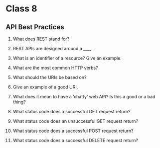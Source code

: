 # Class 8

## API Best Practices 

1. What does REST stand for?

2. REST APIs are designed around a ____.

3. What is an identifier of a resource? Give an example.

4. What are the most common HTTP verbs?

5. What should the URIs be based on?

6. Give an example of a good URI.

7. What does it mean to have a
‘chatty’ web API? Is this a good or a bad thing?

8. What status code does a successful GET request return?

9. What status code does an unsuccessful GET request return?

10. What status code does a successful POST request return?

11. What status code does a successful DELETE request return?
